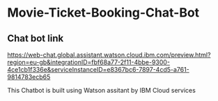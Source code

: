 # Movie-Ticket-Booking-Chat-Bot



## Chat bot link



https://web-chat.global.assistant.watson.cloud.ibm.com/preview.html?region=eu-gb&integrationID=fbf68a77-2f11-4bbe-9300-4ce1cb1f336e&serviceInstanceID=e8367bc6-7897-4cd5-a761-9814783ecb65


This Chatbot is built using Watson assitant by IBM Cloud services



